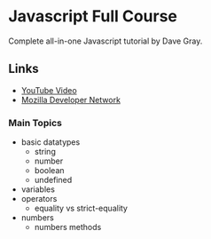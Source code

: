 # Javascript Full Course

Complete all-in-one Javascript tutorial by Dave Gray.  

## Links

- [YouTube Video](https://youtu.be/EfAl9bwzVZk)
- [Mozilla Developer Network](https://developer.mozilla.org/en-US/docs/Web/JavaScript)

### Main Topics

- basic datatypes
	- string
	- number
	- boolean
	- undefined
- variables
- operators
	- equality vs strict-equality
- numbers
	- numbers methods